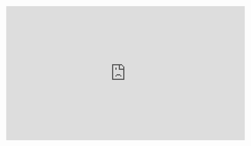 <iframe width="640" height="360" frameborder="0" src="https://mega.nz/embed/98Nl1D6C#cFsPPVNjEEK1uRCX2aKmdf74U6zoB2YcG2h56To747c!1a" allowfullscreen allow="autoplay;"></iframe>
